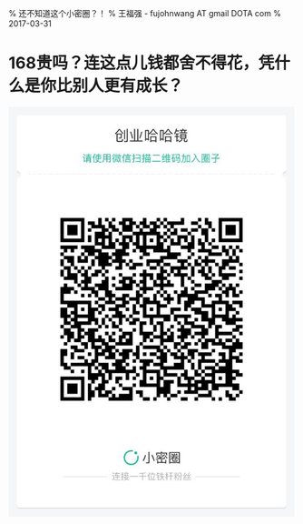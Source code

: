 % 还不知道这个小密圈？！
% 王福强 - fujohnwang AT gmail DOTA com
% 2017-03-31

# 168贵吗？连这点儿钱都舍不得花，凭什么是你比别人更有成长？ 

![](images/xiaomiquan.jpg)



